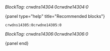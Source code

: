 *BlockTag: crwdns14304:0crwdne14304:0*

{panel type="help" title="Recommended blocks"}

<pre><code class="scratch:split:random">crwdns14305:0crwdne14305:0
</code></pre>

*BlockTag: crwdns14306:0crwdne14306:0*

{panel end}